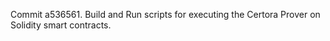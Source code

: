 Commit a536561.                    Build and Run scripts for executing the Certora Prover on Solidity smart contracts.